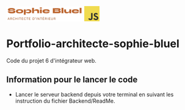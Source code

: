 <img src="FrontEnd/assets/images/logo_sophie_bluel.png" alt="Logo de sophie bluel" width="200"> <img src="FrontEnd/assets/images/JavaScript-logo.png" alt="Logo Javascript" width="40">


# Portfolio-architecte-sophie-bluel

Code du projet 6 d'intégrateur web.

## Information pour le lancer le code

 - Lancer le serveur backend depuis votre terminal en suivant les instruction du fichier Backend/ReadMe.